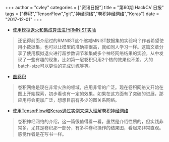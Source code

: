 +++
author = "cvley"
categories = ["资讯日报"]
title = "第60期 HackCV 日报"
tags = ["卷积","TensorFlow","git","神经网络","卷积神经网络","Keras"]
date = "2017-12-01"
+++

- [使用模拟退火和集成算法进行RMNIST实验](http://cognitivemedium.com/rmnist_anneal_ensemble?from=hackcv&hmsr=hackcv.com&utm_medium=hackcv.com&utm_source=hackcv.com)

> 还记得前面介绍过的RMNIST这个缩减MNIST数据集的实验吗？作者希望使用小数据集，也可以让模型的准确率很高，就如同人学习一样。这篇文章分享了使用模拟退火进行超参数调节和集成多个神经网络结果的实验，从中发现了一些有趣的现象，比如第一层卷积只用2个核的效果也不差，大的batch-size可以更快的完成训练等等。

- [图卷积](http://tkipf.github.io/graph-convolutional-networks/?from=hackcv&hmsr=hackcv.com&utm_medium=hackcv.com&utm_source=hackcv.com)

> 卷积网络是现在非常火热的领域，应用非常的广泛。现在卷积网络又开始在图上开始探索，初步看也有一定的效果。如果在这方面有了突破的进展，那应用将会更加广泛，想想目前有多少的图关系网络。

- [使用TensorFlow和Keras通过实例来深入理解卷积神经网络](https://ahmedbesbes.com/understanding-deep-convolutional-neural-networks-with-a-practical-use-case-in-tensorflow-and-keras.html?from=hackcv&hmsr=hackcv.com&utm_medium=hackcv.com&utm_source=hackcv.com)

> 卷积神经网络的介绍，这一篇很值得看一看，虽然是介绍性质的，但实践非常多，尤其是卷积那一部分，有多种卷积操作的结果图，看起来非常直观。感觉作者是在写书一样。

